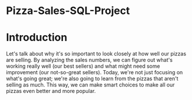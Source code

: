 # Pizza-Sales-SQL-Project

# Introduction

Let's talk about why it's so important to look closely at how well our pizzas are selling. By analyzing the sales numbers, we can figure out what's working really well (our best sellers) and what might need some improvement (our not-so-great sellers).  Today, we're not just focusing on what's going great; we're also going to learn from the pizzas that aren't selling as much. This way, we can make smart choices to make all our pizzas even better and more popular.

